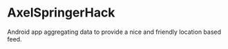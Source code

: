 # AxelSpringerHack

Android app aggregating data to provide a nice and friendly location based feed.
